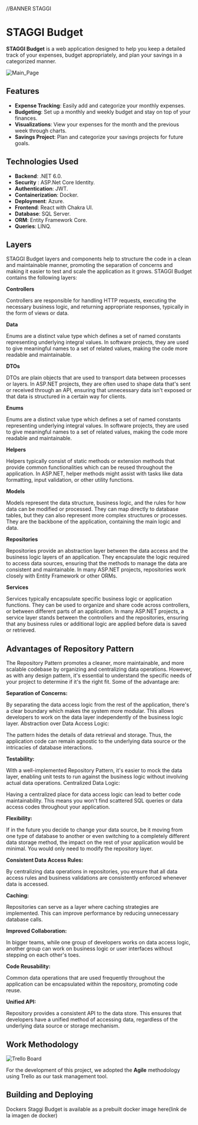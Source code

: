 //BANNER STAGGI
# STAGGI Budget 

**STAGGI Budget** is a web application designed to help you keep a detailed track of your expenses, budget appropriately, and plan your savings in a categorized manner.

![Main_Page](https://github.com/STAGGI-Develop/STAGGI-Budget-Backend/assets/129558962/b6cfbdc4-34c6-4fe1-8673-5851d20e6425)

## Features 

- **Expense Tracking**: Easily add and categorize your monthly expenses.
- **Budgeting**: Set up a monthly and weekly budget and stay on top of your finances.
- **Visualizations**: View your expenses for the month and the previous week through charts.
- **Savings Project**: Plan and categorize your savings projects for future goals.

## Technologies Used 

- **Backend**: .NET 6.0.
- **Security** : ASP.Net Core Identity.
- **Authentication**: JWT.
- **Containerization**: Docker.
- **Deployment**: Azure.
- **Frontend**: React with Chakra UI.
- **Database**: SQL Server.
- **ORM**: Entity Framework Core.
- **Queries**: LINQ.

## Layers

STAGGI Budget layers and components help to structure the code in a clean and maintainable manner, promoting the separation of concerns and making it easier to test and scale the application as it grows. 
STAGGI Budget contains the following layers:

**Controllers** 

Controllers are responsible for handling HTTP requests, executing the necessary business logic, and returning appropriate responses, typically in the form of views or data. 

**Data**

Enums are a distinct value type which defines a set of named constants representing underlying integral values. In software projects, they are used to give meaningful names to a set of related values, making the code more readable and maintainable.

**DTOs**

 DTOs are plain objects that are used to transport data between processes or layers. In ASP.NET projects, they are often used to shape data that's sent or received through an API, ensuring that unnecessary data isn't exposed or that data is structured in a certain way for clients.

**Enums**

Enums are a distinct value type which defines a set of named constants representing underlying integral values. In software projects, they are used to give meaningful names to a set of related values, making the code more readable and maintainable.

**Helpers**

Helpers typically consist of static methods or extension methods that provide common functionalities which can be reused throughout the application. In ASP.NET, helper methods might assist with tasks like data formatting, input validation, or other utility functions.

**Models**

Models represent the data structure, business logic, and the rules for how data can be modified or processed. They can map directly to database tables, but they can also represent more complex structures or processes. They are the backbone of the application, containing the main logic and data.

**Repositories**

Repositories provide an abstraction layer between the data access and the business logic layers of an application. They encapsulate the logic required to access data sources, ensuring that the methods to manage the data are consistent and maintainable. In many ASP.NET projects, repositories work closely with Entity Framework or other ORMs.

**Services**

Services typically encapsulate specific business logic or application functions. They can be used to organize and share code across controllers, or between different parts of an application. In many ASP.NET projects, a service layer stands between the controllers and the repositories, ensuring that any business rules or additional logic are applied before data is saved or retrieved.

## Advantages of Repository Pattern

The Repository Pattern promotes a cleaner, more maintainable, and more scalable codebase by organizing and centralizing data operations. However, as with any design pattern, it's essential to understand the specific needs of your project to determine if it's the right fit. Some of the advantage are:

**Separation of Concerns:**

By separating the data access logic from the rest of the application, there's a clear boundary which makes the system more modular. This allows developers to work on the data layer independently of the business logic layer.
Abstraction over Data Access Logic:

The pattern hides the details of data retrieval and storage. Thus, the application code can remain agnostic to the underlying data source or the intricacies of database interactions.

**Testability:**

With a well-implemented Repository Pattern, it's easier to mock the data layer, enabling unit tests to run against the business logic without involving actual data operations.
Centralized Data Logic:

Having a centralized place for data access logic can lead to better code maintainability. This means you won't find scattered SQL queries or data access codes throughout your application.

**Flexibility:**

If in the future you decide to change your data source, be it moving from one type of database to another or even switching to a completely different data storage method, the impact on the rest of your application would be minimal. You would only need to modify the repository layer.

**Consistent Data Access Rules:**

By centralizing data operations in repositories, you ensure that all data access rules and business validations are consistently enforced whenever data is accessed.

**Caching:**

Repositories can serve as a layer where caching strategies are implemented. This can improve performance by reducing unnecessary database calls.

**Improved Collaboration:**

In bigger teams, while one group of developers works on data access logic, another group can work on business logic or user interfaces without stepping on each other's toes.

**Code Reusability:**

Common data operations that are used frequently throughout the application can be encapsulated within the repository, promoting code reuse.

**Unified API:**

Repository provides a consistent API to the data store. This ensures that developers have a unified method of accessing data, regardless of the underlying data source or storage mechanism.


## Work Methodology 
![Trello Board](https://github.com/STAGGI-Develop/STAGGI-Budget-Backend/assets/129558962/04c4891d-55de-4f0e-8dc4-6aad90c045af)


For the development of this project, we adopted the **Agile** methodology using Trello as our task management tool.

## Building and Deploying 

Dockers
Staggi Budget is available as a prebuilt docker image here(link de la imagen de docker)
